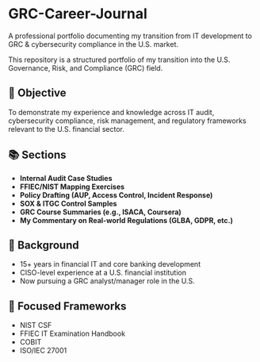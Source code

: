 # GRC-Career-Journal
A professional portfolio documenting my transition from IT development to GRC &amp; cybersecurity compliance in the U.S. market.

This repository is a structured portfolio of my transition into the U.S. Governance, Risk, and Compliance (GRC) field.

## 🎯 Objective
To demonstrate my experience and knowledge across IT audit, cybersecurity compliance, risk management, and regulatory frameworks relevant to the U.S. financial sector.

## 📚 Sections

- **Internal Audit Case Studies**
- **FFIEC/NIST Mapping Exercises**
- **Policy Drafting (AUP, Access Control, Incident Response)**
- **SOX & ITGC Control Samples**
- **GRC Course Summaries (e.g., ISACA, Coursera)**
- **My Commentary on Real-world Regulations (GLBA, GDPR, etc.)**

## 🧠 Background
- 15+ years in financial IT and core banking development
- CISO-level experience at a U.S. financial institution
- Now pursuing a GRC analyst/manager role in the U.S.

## 📌 Focused Frameworks
- NIST CSF
- FFIEC IT Examination Handbook
- COBIT
- ISO/IEC 27001

